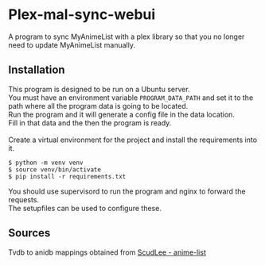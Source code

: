 # Plex-mal-sync-webui
A program to sync MyAnimeList with a plex library so that you no longer need to update MyAnimeList manually.

## Installation
This program is designed to be run on a Ubuntu server.\
You must have an environment variable `PROGRAM_DATA_PATH` and set it to the path where all the program data is going to be located.\
Run the program and it will generate a config file in the data location.\
Fill in that data and the then the program is ready.\
\
Create a virtual environment for the project and install the requirements into it.
```
$ python -m venv venv
$ source venv/bin/activate
$ pip install -r requirements.txt
 ```
You should use supervisord to run the program and nginx to forward the requests.\
The setupfiles can be used to configure these.
## Sources
Tvdb to anidb mappings obtained from [ScudLee - anime-list](https://github.com/ScudLee/anime-lists)